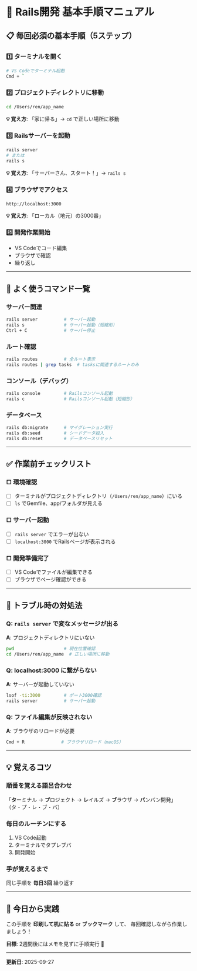 # 🚀 Rails開発 基本手順マニュアル

## 📋 毎回必須の基本手順（5ステップ）

### 1️⃣ **ターミナルを開く**
```bash
# VS Codeでターミナル起動
Cmd + `
```

### 2️⃣ **プロジェクトディレクトリに移動**
```bash
cd /Users/ren/app_name
```
**💡 覚え方**: 「家に帰る」→ `cd` で正しい場所に移動

### 3️⃣ **Railsサーバーを起動**
```bash
rails server
# または
rails s
```
**💡 覚え方**: 「サーバーさん、スタート！」→ `rails s`

### 4️⃣ **ブラウザでアクセス**
```
http://localhost:3000
```
**💡 覚え方**: 「ローカル（地元）の3000番」

### 5️⃣ **開発作業開始**
- VS Codeでコード編集
- ブラウザで確認
- 繰り返し

---

## 🔄 よく使うコマンド一覧

### **サーバー関連**
```bash
rails server          # サーバー起動
rails s               # サーバー起動（短縮形）
Ctrl + C              # サーバー停止
```

### **ルート確認**
```bash
rails routes          # 全ルート表示
rails routes | grep tasks  # tasksに関連するルートのみ
```

### **コンソール（デバッグ）**
```bash
rails console         # Railsコンソール起動
rails c               # Railsコンソール起動（短縮形）
```

### **データベース**
```bash
rails db:migrate      # マイグレーション実行
rails db:seed         # シードデータ投入
rails db:reset        # データベースリセット
```

---

## ✅ 作業前チェックリスト

### **□ 環境確認**
- [ ] ターミナルがプロジェクトディレクトリ（`/Users/ren/app_name`）にいる
- [ ] `ls` でGemfile、app/フォルダが見える

### **□ サーバー起動**
- [ ] `rails server` でエラーが出ない
- [ ] `localhost:3000` でRailsページが表示される

### **□ 開発準備完了**
- [ ] VS Codeでファイルが編集できる
- [ ] ブラウザでページ確認ができる

---

## 🚨 トラブル時の対処法

### **Q: `rails server` で変なメッセージが出る**
**A**: プロジェクトディレクトリにいない
```bash
pwd                   # 現在位置確認
cd /Users/ren/app_name  # 正しい場所に移動
```

### **Q: localhost:3000 に繋がらない**
**A**: サーバーが起動していない
```bash
lsof -ti:3000         # ポート3000確認
rails server          # サーバー起動
```

### **Q: ファイル編集が反映されない**
**A**: ブラウザのリロードが必要
```bash
Cmd + R              # ブラウザリロード（macOS）
```

---

## 💡 覚えるコツ

### **順番を覚える語呂合わせ**
「**タ**ーミナル → **プ**ロジェクト → **レ**イルズ → **ブ**ラウザ → **バ**ンバン開発」
（タ・プ・レ・ブ・バ）

### **毎日のルーチンにする**
1. VS Code起動
2. ターミナルでタプレブバ
3. 開発開始

### **手が覚えるまで**
同じ手順を **毎日3回** 繰り返す

---

## 🎯 今日から実践

この手順を **印刷して机に貼る** or **ブックマーク** して、
毎回確認しながら作業しましょう！

**目標**: 2週間後にはメモを見ずに手順実行 💪

---
**更新日**: 2025-09-27